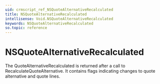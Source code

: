 ```yaml
---
uid: crmscript_ref_NSQuoteAlternativeRecalculated
title: NSQuoteAlternativeRecalculated
intellisense: Void.NSQuoteAlternativeRecalculated
keywords: NSQuoteAlternativeRecalculated
so.topic: reference
---
```


# NSQuoteAlternativeRecalculated

The QuoteAlternativeRecalculated is returned after a call to RecalculateQuoteAlternative. It contains flags indicating changes to quote alternative and quote lines.
